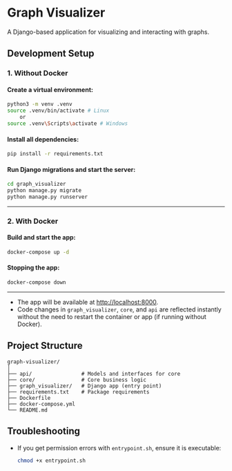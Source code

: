 # Graph Visualizer

A Django-based application for visualizing and interacting with graphs.


## Development Setup

### **1. Without Docker**

#### **Create a virtual environment:**

```sh
python3 -m venv .venv
source .venv/bin/activate # Linux
    or
source .venv\Scripts\activate # Windows
```

#### **Install all dependencies:**

```sh
pip install -r requirements.txt
```

#### **Run Django migrations and start the server:**

```sh
cd graph_visualizer
python manage.py migrate
python manage.py runserver
```

---

### **2. With Docker**

#### **Build and start the app:**

```sh
docker-compose up -d
```

#### **Stopping the app:**

```sh
docker-compose down
```

---

- The app will be available at [http://localhost:8000](http://localhost:8000).
- Code changes in `graph_visualizer`, `core`, and `api` are reflected instantly without the need to restart the container or app (if running without Docker).


## Project Structure

```
graph-visualizer/
│
├── api/                # Models and interfaces for core
├── core/               # Core business logic
├── graph_visualizer/   # Django app (entry point)
├── requirements.txt    # Package requirements
├── Dockerfile
├── docker-compose.yml
└── README.md
```


## Troubleshooting

- If you get permission errors with `entrypoint.sh`, ensure it is executable:
  ```sh
  chmod +x entrypoint.sh
  ```